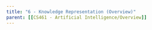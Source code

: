 ```yaml
---
title: "6 - Knowledge Representation (Overview)"
parent: [[CS461 - Artificial Intelligence/Overview]]
---
```

